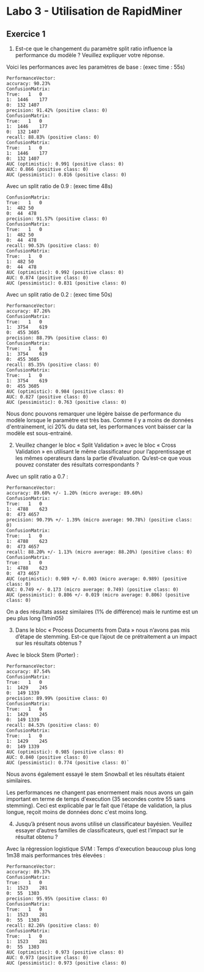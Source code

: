 # Labo 3 - Utilisation de RapidMiner
## Exercice 1 
1. Est-ce que le changement du paramètre split ratio influence la performance du modèle ? Veuillez expliquer votre réponse.

Voici les performances avec les paramètres de base : (exec time : 55s)
```
PerformanceVector:
accuracy: 90.23%
ConfusionMatrix:
True:	1	0
1:	1446	177
0:	132	1407
precision: 91.42% (positive class: 0)
ConfusionMatrix:
True:	1	0
1:	1446	177
0:	132	1407
recall: 88.83% (positive class: 0)
ConfusionMatrix:
True:	1	0
1:	1446	177
0:	132	1407
AUC (optimistic): 0.991 (positive class: 0)
AUC: 0.866 (positive class: 0)
AUC (pessimistic): 0.816 (positive class: 0)
```

Avec un split ratio de 0.9 : (exec time 48s)

```
ConfusionMatrix:
True:	1	0
1:	482	50
0:	44	478
precision: 91.57% (positive class: 0)
ConfusionMatrix:
True:	1	0
1:	482	50
0:	44	478
recall: 90.53% (positive class: 0)
ConfusionMatrix:
True:	1	0
1:	482	50
0:	44	478
AUC (optimistic): 0.992 (positive class: 0)
AUC: 0.874 (positive class: 0)
AUC (pessimistic): 0.831 (positive class: 0)

```
Avec un split ratio de 0.2 : (exec time 50s)
```
PerformanceVector:
accuracy: 87.26%
ConfusionMatrix:
True:	1	0
1:	3754	619
0:	455	3605
precision: 88.79% (positive class: 0)
ConfusionMatrix:
True:	1	0
1:	3754	619
0:	455	3605
recall: 85.35% (positive class: 0)
ConfusionMatrix:
True:	1	0
1:	3754	619
0:	455	3605
AUC (optimistic): 0.984 (positive class: 0)
AUC: 0.827 (positive class: 0)
AUC (pessimistic): 0.763 (positive class: 0)
```

Nous donc pouvons remarquer une légère baisse de performance du modèle lorsque le paramètre est très bas. Comme il y a moins de données d'entrainement, ici 20% du data set, les performances vont baisser car la modèle est sous-entrainé.

2. Veuillez changer le bloc « Split Validation » avec le bloc « Cross Validation » en utilisant le même classificateur pour l’apprentissage et les mêmes operateurs dans la partie d’évaluation.
Qu’est-ce que vous pouvez constater des résultats correspondants ?

Avec un split ratio a 0.7 :
```
PerformanceVector:
accuracy: 89.60% +/- 1.20% (micro average: 89.60%)
ConfusionMatrix:
True:	1	0
1:	4788	623
0:	473	4657
precision: 90.79% +/- 1.39% (micro average: 90.78%) (positive class: 0)
ConfusionMatrix:
True:	1	0
1:	4788	623
0:	473	4657
recall: 88.20% +/- 1.13% (micro average: 88.20%) (positive class: 0)
ConfusionMatrix:
True:	1	0
1:	4788	623
0:	473	4657
AUC (optimistic): 0.989 +/- 0.003 (micro average: 0.989) (positive class: 0)
AUC: 0.749 +/- 0.173 (micro average: 0.749) (positive class: 0)
AUC (pessimistic): 0.806 +/- 0.019 (micro average: 0.806) (positive class: 0)
```

On a des résultats assez similaires (1% de différence) mais le runtime est un peu plus long (1min05)

3. Dans le bloc « Process Documents from Data » nous n’avons pas mis d’étape de stemming.
Est-ce que l’ajout de ce prétraitement a un impact sur les résultats obtenus ?

Avec le block Stem (Porter) :

```
PerformanceVector:
accuracy: 87.54%
ConfusionMatrix:
True:	1	0
1:	1429	245
0:	149	1339
precision: 89.99% (positive class: 0)
ConfusionMatrix:
True:	1	0
1:	1429	245
0:	149	1339
recall: 84.53% (positive class: 0)
ConfusionMatrix:
True:	1	0
1:	1429	245
0:	149	1339
AUC (optimistic): 0.985 (positive class: 0)
AUC: 0.840 (positive class: 0)
AUC (pessimistic): 0.774 (positive class: 0)`

```

Nous avons également essayé le stem Snowball et les résultats étaient similaires.

Les performances ne changent pas enormement mais nous avons un gain important en terme de temps d'execution (35 secondes contre 55 sans stemming). Ceci est explicable par le fait que l'étape de validation, la plus longue, reçoit moins de données donc c'est moins long.


4. Jusqu’à présent nous avons utilisé un classificateur bayésien. Veuillez essayer d’autres familles de classificateurs, quel est l’impact sur le résultat obtenu ?

Avec la régression logistique SVM :
Temps d'execution beaucoup plus long 1m38 mais performances très élevées :
```
PerformanceVector:
accuracy: 89.37%
ConfusionMatrix:
True:	1	0
1:	1523	281
0:	55	1303
precision: 95.95% (positive class: 0)
ConfusionMatrix:
True:	1	0
1:	1523	281
0:	55	1303
recall: 82.26% (positive class: 0)
ConfusionMatrix:
True:	1	0
1:	1523	281
0:	55	1303
AUC (optimistic): 0.973 (positive class: 0)
AUC: 0.973 (positive class: 0)
AUC (pessimistic): 0.973 (positive class: 0)
```


